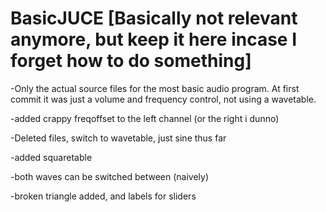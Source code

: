 # BasicJUCE [Basically not relevant anymore, but keep it here incase I forget how to do something]

-Only the actual source files for the most basic audio program. At first commit it was just a volume and frequency control, not using a wavetable.

-added crappy freqoffset to the left channel (or the right i dunno)

-Deleted files, switch to wavetable, just sine thus far  

-added squaretable

-both waves can be switched between (naively)

-broken triangle added, and labels for sliders
